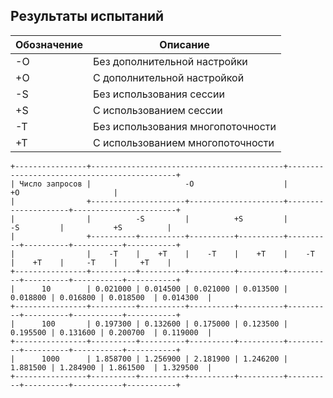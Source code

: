 ## Результаты испытаний

| Обозначение | Описание                          |
|-------------|-----------------------------------|
| -O          | Без дополнительной настройки      |
| +O          | С дополнительной настройкой       |
| -S          | Без использования сессии          |
| +S          | С использованием сессии           |
| -T          | Без использования многопоточности |
| +T          | С использованием многопоточности  |


```text
+----------------+-------------------------------------------+---------------------------------------------+
| Число запросов |                     -O                    |                      +O                     |
|                +---------------------+---------------------+---------------------+-----------------------+
|                |          -S         |          +S         |          -S         |           +S          |
|                +----------+----------+----------+----------+----------+----------+-----------+-----------+
|                |    -T    |    +T    |    -T    |    +T    |    -T    |    +T    |     -T    |     +T    |
+----------------+----------+----------+----------+----------+----------+----------+-----------+-----------+
|      10        | 0.021000 | 0.014500 | 0.021000 | 0.013500 | 0.018800 | 0.016800 | 0.018500  | 0.014300  |
+----------------+----------+----------+----------+----------+----------+----------+-----------+-----------+
|      100       | 0.197300 | 0.132600 | 0.175000 | 0.123500 | 0.195500 | 0.131600 | 0.200700  | 0.119000  |
+----------------+----------+----------+----------+----------+----------+----------+-----------+-----------+
|      1000      | 1.858700 | 1.256900 | 2.181900 | 1.246200 | 1.881500 | 1.284900 | 1.861500  | 1.329500  |
+----------------+----------+----------+----------+----------+----------+----------+-----------+-----------+
```
